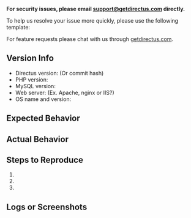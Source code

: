 **For security issues, please email support@getdirectus.com directly.**

To help us resolve your issue more quickly, please use the following template:

For feature requests please chat with us through [getdirectus.com](http://getdirectus.com).

## Version Info
  - Directus version: (Or commit hash)
  - PHP version: 
  - MySQL version: 
  - Web server: (Ex. Apache, nginx or IIS?) 
  - OS name and version: 

## Expected Behavior


## Actual Behavior


## Steps to Reproduce
 1. 
 2. 
 3. 

## Logs or Screenshots
